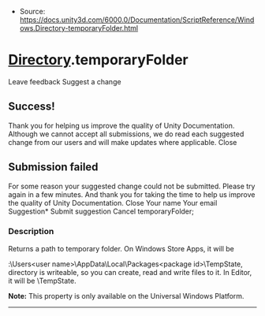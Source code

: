 * Source: https://docs.unity3d.com/6000.0/Documentation/ScriptReference/Windows.Directory-temporaryFolder.html

#  [Directory](https://docs.unity3d.com/6000.0/Documentation/ScriptReference/Windows.Directory.html).temporaryFolder
Leave feedback
Suggest a change
## Success!
Thank you for helping us improve the quality of Unity Documentation. Although we cannot accept all submissions, we do read each suggested change from our users and will make updates where applicable.
Close
## Submission failed
For some reason your suggested change could not be submitted. Please <a>try again</a> in a few minutes. And thank you for taking the time to help us improve the quality of Unity Documentation.
Close
Your name Your email Suggestion* Submit suggestion
Cancel
temporaryFolder; 
### Description
Returns a path to temporary folder.
On Windows Store Apps, it will be <main drive>:\Users\<user name>\AppData\Local\Packages\<package id>\TempState, directory is writeable, so you can create, read and write files to it. In Editor, it will be <your project path>\TempState.  
  
**Note:** This property is only available on the Universal Windows Platform.
* * *
